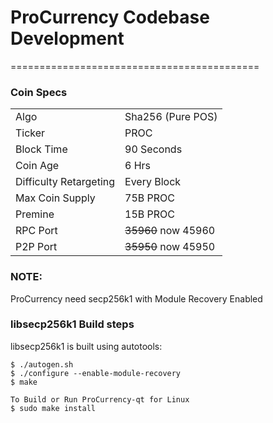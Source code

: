 # ProCurrency Codebase Development

===========================================

### Coin Specs
<table>
<tr><td>Algo</td><td>Sha256 (Pure POS)</td></tr>
<tr><td>Ticker</td><td>PROC</td></tr>
<tr><td>Block Time</td><td>90 Seconds</td></tr>
<tr><td>Coin Age</td><td>6 Hrs</td></tr>
<tr><td>Difficulty Retargeting</td><td>Every Block</td></tr>
<tr><td>Max Coin Supply</td><td>75B PROC</td></tr>
<tr><td>Premine</td><td>15B PROC</td></tr>

<tr><td>RPC Port</td><td> <s>35960</s> now 45960</td></tr>
<tr><td>P2P Port</td><td> <s>35950</s> now 45950</td></tr>
</table>

### NOTE:
ProCurrency need secp256k1 with Module Recovery Enabled

### libsecp256k1 Build steps

libsecp256k1 is built using autotools:

    $ ./autogen.sh
    $ ./configure --enable-module-recovery
    $ make
	
	To Build or Run ProCurrency-qt for Linux
    $ sudo make install
